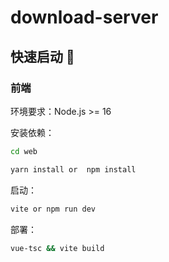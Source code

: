 # download-server

## 快速启动 🚀

### 前端

环境要求：Node.js >= 16

安装依赖：

```bash
cd web

yarn install or  npm install
```

启动：

```bash
vite or npm run dev
```

部署：

```bash
vue-tsc && vite build
```